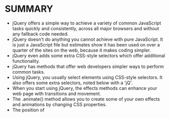 # SUMMARY #

- jQuery offers a simple way to achieve a variety of common JavaScript tasks quickly and consistently, across all major browsers and without any fallback code needed. 
- jQuery doesn't do anything you cannot achieve with pure JavaScript. It is just a JavaScript file but estimates show it has been used on over a quarter of the sites on the web, because it makes coding simpler. 
- jQuery even adds some extra CSS-style selectors which offer additional functionality. 
- jQuery has methods that offer web developers simpler ways to perform common tasks.
- Using jQuery, you usually select elements using CSS-style selectors. It also offers some extra selectors, noted below with a 'jQ'. 
- When you start using jQuery, the effects methods can enhance your web page with transitions and movement. 
- The .animate() method allows you to create some of your own effects and animations by changing CSS properties.
- The position of <script> elements can affect how quickly a web page seems to load. 
[!image](https://encrypted-tbn0.gstatic.com/images?q=tbn%3AANd9GcTnHAFXFTiAlGej7ZrtC29a3UfJH0BoUTH_Tm-jcTO9te5azX1u)



## Pair Programming ##
- pair programming commonly involves two roles: 
**the Driver** and **the Navigator.** 
- *The Driver* is the programmer who is typing and the only one whose hands are on the keyboard. Handling the “mechanics” of coding, the Driver manages the text editor, switching files, version control, and—of course writing—code. The Navigator uses their words to guide the Driver but does not provide any direct input to the computer. 
- *The Navigator* thinks about the big picture, what comes next, how an algorithm might be converted in to code, while scanning for typos or bugs. The Navigator might also utilize their computer as a second screen to look up solutions and documentation, but should not be writing any code.
